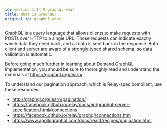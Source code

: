 ```yaml
---
id: version-1.14.0-graphql-what
title: What is GraphQL?
original_id: graphql-what
---
```


GraphQL is a query language that allows clients to make requests with POSTs over HTTP to a single URL. Those requests can indicate exactly which data they need back, and all data is sent back in the response. Both client and server are aware of a strongly typed shared schema, so data validation is automatic.

Before going much further in learning about Demand GraphQL implementation, you should be sure to thoroughly read and understand the materials at https://graphql.org/learn/.

To understand our pagination approach, which is Relay-spec compliant, use these resources:
- http://graphql.org/learn/pagination/
- https://facebook.github.io/relay/docs/en/graphql-server-specification.html#connections
- https://facebook.github.io/relay/graphql/connections.htm
- https://www.apollographql.com/docs/react/recipes/pagination.html
